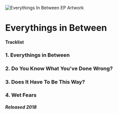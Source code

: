 ![Everythings In Between EP Artwork](https://is3-ssl.mzstatic.com/image/thumb/Music62/v4/26/aa/23/26aa238b-4377-735e-0bab-1acdde8d6114/source/200x200bb.jpg)

# Everythings in Between

#### Tracklist

### 1. Everythings in Between
### 2. Do You Know What You've Done Wrong?
### 3. Does It Have To Be This Way?
### 4. Wet Fears

##### Released 2018
